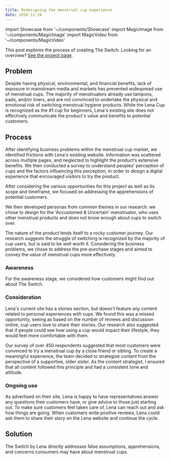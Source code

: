 ```yaml
---
title: Redesigning the menstrual cup experience
date: 2018-12-18
---
```


import Showcase from '~/components/Showcase'
import MagicImage from '~/components/MagicImage'
import MagicVideo from '~/components/MagicVideo'

This post explores the process of creating The Switch. Looking for an overview? [See the project page](/work/the-switch).

## Problem

Despite having physical, environmental, and financial benefits, lack of exposure in mainstream media and markets has prevented widespread use of menstrual cups. The majority of menstruators already use tampons, pads, and/or liners, and are not convinced to undertake the physical and emotional risk of switching menstrual hygiene products. While the Lena Cup is recognized as the #1 cup for beginners, Lena's existing site does not effectively communicate the product's value and benefits to potential customers.

<MagicVideo source="vimeo" path="301757528" />

## Process

After identifying business problems within the menstrual cup market, we identified frictions with Lena's existing website. Information was scattered across multiple pages, and neglected to highlight the product’s extensive benefits. We then conducted a survey to understand peoples' perception of cups and the factors influencing this perception, in order to design a digital experience that encouraged visitors to try the product.

<Showcase
  path="The_Switch/images/product_apprehension"
  type="image"
  source="cloudinary"
  content="Business Problem A: Product Apprehension"
/>

<Showcase
  path="The_Switch/images/established_habits"
  type="image"
  source="cloudinary"
  content="Business Problem B: Established Habits"
/>

After considering the various opportunities for this project as well as its scope and timeframe, we focused on addressing the apprehensions of potential customers.

<Showcase
  path="The_Switch/images/opportunity"
  type="image"
  source="cloudinary"
  content="The opportunity: address apprehensions for those who have not used a menstrual cup before"
/>

We then developed personas from common themes in our research: we chose to design for the 'Accustomed & Uncertain' menstruator, who uses other menstrual products and does not know enough about cups to switch over.

<Showcase
  path="The_Switch/images/persona"
  type="image"
  source="cloudinary"
  content="One of the personas derived from our research: accustomed & uncertain"
/>

The nature of the product lends itself to a rocky customer journey. Our research suggests the struggle of switching is recognized by the majority of cup users, but is said to be well worth it. Considering the business problems, we chose to address the pre-purchase stages and aimed to convey the value of menstrual cups more effectively.

<Showcase
  path="The_Switch/images/customer_journey"
  type="image"
  source="cloudinary"
  content="The customer journey map of someone purchasing a Lena Cup"
/>

### Awareness

For the awareness stage, we considered how customers might find out about The Switch.

<Showcase
  path="The_Switch/videos/instagram"
  type="video"
  orientation="media-left"
  source="cloudinary"
  content="Because Lena is an online brand, social media is a seamless touchpoint. Instagram ads capture mobile customers, as well as promote Lena's presence."
/>

<Showcase
  path="The_Switch/videos/facebook"
  type="video"
  source="cloudinary"
  content="Facebook ads capture desktop users and promote Lena’s page."
/>

<Showcase
  path="The_Switch/videos/purchase"
  type="video"
  source="cloudinary"
  content="The final step of the onboarding emphasizes Lena's customer satisfaction policy and reminds visitors that they can return their cup for a full refund."
/>

### Consideration

Lena's current site has a stories section, but doesn't feature any content related to personal experiences with cups. We found this was a missed opportunity, seeing as based on the number of reviews and discussion online, cup users love to share their stories. Our research also suggested that if people could see how using a cup would impact their lifestyle, they would feel more comfortable with them.

Our survey of over 450 respondents suggested that most customers were convinced to try a menstrual cup by a close friend or sibling. To create a meaningful experience, the team decided to strategize content from the perspective of a supportive, older sister. As the content strategist, I ensured that all content followed this principle and had a consistent tone and attitude.

<Showcase
  path="The_Switch/images/stories"
  type="image"
  source="cloudinary"
  content="Using personal stories on the Lena website could help give potential customers the confidence to try a Lena cup."
/>

### Ongoing use

As advertised on their site, Lena is happy to have representatives answer any questions their customers have, or give advice to those just starting out. To make sure customers feel taken care of, Lena can reach out and ask how things are going. When customers write positive reviews, Lena could ask them to share their story on the Lena website and continue the cycle.

<Showcase
  path="The_Switch/images/email"
  type="image"
  source="cloudinary"
  content="Lena can leverage the enthusiasm of happy customers to increase adoption of menstrual cups while making customers feel like part of a community."
/>

## Solution

The Switch by Lena directly addresses false assumptions, apprehensions, and concerns consumers may have about menstrual cups.

<MagicVideo source="vimeo" path="301758677" />

<Showcase
  path="The_Switch/videos/landing"
  type="video"
  source="cloudinary"
  content="Leveraging the brand's #1 status and encouraging visitor engagement, The Switch acts as a hero element on Lena's landing page to capture newcomers. Lena's existing home page content remains below."
/>

<Showcase
  path="The_Switch/videos/walkthrough"
  type="video"
  source="cloudinary"
  content="The Switch aims to efficiently and clearly answer potential customers’ questions."
/>

<Showcase
  path="The_Switch/videos/secondary"
  type="video"
  source="cloudinary"
  content="Each step of the onboarding has secondary information associated with it to answer follow-up questions."
/>

